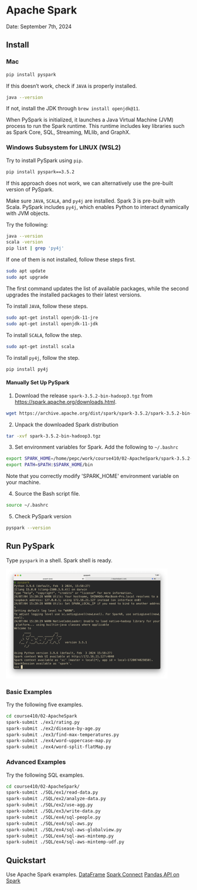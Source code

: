 # Apache Spark

Date: September 7th, 2024

<!-- Create a virtual environment. `python -m venv .venv`

Activate the virtual environment. `source .venv/bin/activate`

Deactivate the virtual environment. `deactivate` -->

## Install 

### Mac

```bash
pip install pyspark
```

If this doesn’t work, check if `JAVA` is properly installed.
```bash 
java --version
```
If not, install the JDK through `brew install openjdk@11`.

When PySpark is initialized, it launches a Java Virtual Machine (JVM) process to run the Spark runtime. This runtime includes key libraries such as Spark Core, SQL, Streaming, MLlib, and GraphX.


### Windows Subsystem for LINUX (WSL2)

Try to install PySpark using `pip`.
```bash
pip install pyspark==3.5.2
```

If this approach does not work, we can alternatively use the pre-built version of PySpark.


Make sure `JAVA`, `SCALA`, and `py4j` are installed. 
Spark 3 is pre-built with Scala. 
PySpark includes `py4j`, which enables Python to interact dynamically with JVM objects.

Try the following:
```bash
java --version 
scala -version
pip list | grep 'py4j'
```

If one of them is not installed, follow these steps first. 
```bash
sudo apt update
sudo apt upgrade
```
The first command updates the list of available packages, 
while the second upgrades the installed packages to their latest versions.

To install `JAVA`, follow these steps.
```bash
sudo apt-get install openjdk-11-jre
sudo apt-get install openjdk-11-jdk
```

To install `SCALA`, follow the step.
```bash
sudo apt-get install scala
```

To install `py4j`, follow the step.
```bash
pip install py4j
```


#### Manually Set Up PySpark

1. Download the release `spark-3.5.2-bin-hadoop3.tgz` from https://spark.apache.org/downloads.html.

<!-- ```bash
curl https://archive.apache.org/dist/spark/spark-3.5.2/spark-3.5.2-bin-hadoop3.tgz --output spark-3.5.2.tgz
``` -->
```bash
wget https://archive.apache.org/dist/spark/spark-3.5.2/spark-3.5.2-bin-hadoop3.tgz
```

2. Unpack the downloaded Spark distribution
```bash
tar -xvf spark-3.5.2-bin-hadoop3.tgz
```

3. Set environment variables for Spark.
Add the following to `~/.bashrc`
```bash
export SPARK_HOME=/home/pepc/work/course410/02-ApacheSpark/spark-3.5.2-bin-hadoop3
export PATH=$PATH:$SPARK_HOME/bin
```
Note that you correctly modify 'SPARK_HOME' environment variable on your machine. 

4. Source the Bash script file.
```bash
source ~/.bashrc
```

5. Check PySpark version
```bash
pyspark --version
```



## Run PySpark

Type `pyspark` in a shell. 
Spark shell is ready.

<img src="./figure/pyspark-ss.png" alt="Logo" height="300"/>


### Basic Examples 
Try the following five examples.
```bash
cd course410/02-ApacheSpark
spark-submit ./ex1/rating.py
spark-submit ./ex2/disease-by-age.py 
spark-submit ./ex3/find-max-temperatures.py
spark-submit ./ex4/word-uppercase-map.py 
spark-submit ./ex4/word-split-flatMap.py
```

### Advanced Examples 
Try the following SQL examples.
```bash
cd course410/02-ApacheSpark/
spark-submit ./SQL/ex1/read-data.py
spark-submit ./SQL/ex2/analyze-data.py
spark-submit ./SQL/ex2/use-agg.py
spark-submit ./SQL/ex3/write-data.py
spark-submit ./SQL/ex4/sql-people.py
spark-submit ./SQL/ex4/sql-aws.py
spark-submit ./SQL/ex4/sql-aws-globalview.py
spark-submit ./SQL/ex4/sql-aws-mintemp.py
spark-submit ./SQL/ex4/sql-aws-mintemp-udf.py
```

## Quickstart 

Use Apache Spark examples.
[DataFrame](https://spark.apache.org/docs/latest/api/python/getting_started/quickstart_df.html)
[Spark Connect](https://spark.apache.org/docs/latest/api/python/getting_started/quickstart_connect.html)
[Pandas API on Spark](https://spark.apache.org/docs/latest/api/python/getting_started/quickstart_ps.html)

